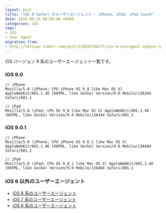 ```yaml
---
layout: post
title: "iOS 9 Safari のユーザーエージェント - iPhone, iPad, iPod touch"
date: 2015-09-25 00:00:00 +0900
categories: iOS
tags:
- iOS
- User Agent
migration_from: 
- http://tetsuwo.tumblr.com/post/129810784277/ios-9-useragent-iphone-ipad-ipod-touch
---
```


iOS バージョン 9 系のユーザーエージェント一覧です。


### iOS 9.0

    // iPhone
    Mozilla/5.0 (iPhone; CPU iPhone OS 9_0 like Mac OS X) AppleWebKit/601.1.46 (KHTML, like Gecko) Version/9.0 Mobile/13A344 Safari/601.1

    // iPad
    Mozilla/5.0 (iPad; CPU OS 9_0 like Mac OS X) AppleWebKit/601.1.46 (KHTML, like Gecko) Version/9.0 Mobile/13A344 Safari/601.1


### iOS 9.0.1

    // iPhone
    Mozilla/5.0 (iPhone; CPU iPhone OS 9_0_1 like Mac OS X) AppleWebKit/601.1.46 (KHTML, like Gecko) Version/9.0 Mobile/13A404 Safari/601.1

    // iPad
    Mozilla/5.0 (iPad; CPU OS 9_0_1 like Mac OS X) AppleWebKit/601.1.46 (KHTML, like Gecko) Version/9.0 Mobile/13A404 Safari/601.1


### iOS 9 以外のユーザーエージェント

- [iOS 8 系のユーザーエージェント](https://blog.t5o.me/post/20140922/ios-8-useragent-iphone-ipad-ipod-touch.html)
- [iOS 7 系のユーザーエージェント](https://blog.t5o.me/post/20130924/ios-7-safari-iphone-ipad-ipod-touch.html)
- [iOS 6 系のユーザーエージェント](https://blog.t5o.me/post/20121002/ios-6-safari-iphone-ipad.html)
